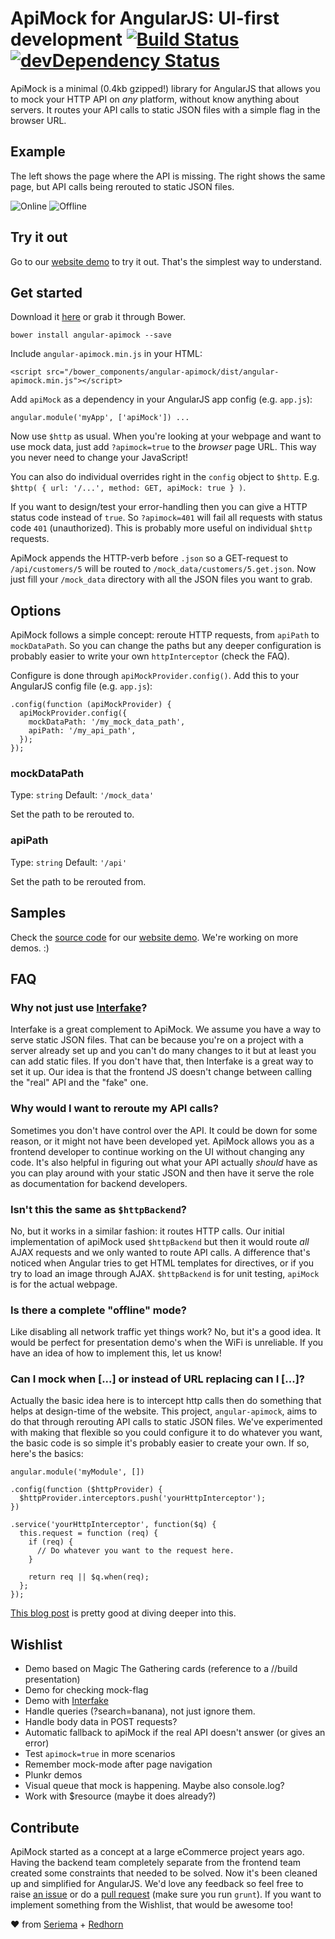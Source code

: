 # ApiMock for AngularJS: UI-first development [![Build Status](https://travis-ci.org/seriema/angular-apimock.png?branch=master)](https://travis-ci.org/seriema/angular-apimock) [![devDependency Status](https://david-dm.org/seriema/angular-apimock/dev-status.png)](https://david-dm.org/seriema/angular-apimock#info=devDependencies)

ApiMock is a minimal (0.4kb gzipped!) library for AngularJS that allows you to mock your HTTP API on _any_ platform, without know anything about servers. It routes your API calls to static JSON files with a simple flag in the browser URL.


## Example
The left shows the page where the API is missing. The right shows the same page, but API calls being rerouted to static JSON files.

![Online](https://dl.dropboxusercontent.com/u/5566693/Screenshot%202014-02-23%2015.04.25.png) ![Offline](https://dl.dropboxusercontent.com/u/5566693/Screenshot%202014-02-23%2015.03.54.png)


## Try it out

Go to our [website demo](http://johansson.jp/angular-apimock/#/demo-simple) to try it out. That's the simplest way to understand.


## Get started

Download it  [here](https://raw.githubusercontent.com/seriema/angular-apimock/master/dist/angular-apimock.min.js) or grab it through Bower.

````
bower install angular-apimock --save
````

Include `angular-apimock.min.js` in your HTML:
````
<script src="/bower_components/angular-apimock/dist/angular-apimock.min.js"></script>
````

Add `apiMock` as a dependency in your AngularJS app config (e.g. `app.js`):
````
angular.module('myApp', ['apiMock']) ...
````

Now use `$http` as usual. When you're looking at your webpage and want to use mock data, just add `?apimock=true` to the _browser_ page URL. This way you never need to change your JavaScript!

You can also do individual overrides right in the `config` object to `$http`. E.g. `$http( { url: '/...', method: GET, apiMock: true } )`.

If you want to design/test your error-handling then you can give a HTTP status code instead of `true`. So `?apimock=401` will fail all requests with status code `401` (unauthorized). This is probably more useful on individual `$http` requests.

ApiMock appends the HTTP-verb before `.json` so a GET-request to `/api/customers/5` will be routed to `/mock_data/customers/5.get.json`. Now just fill your `/mock_data` directory with all the JSON files you want to grab.


## Options

ApiMock follows a simple concept: reroute HTTP requests, from `apiPath` to `mockDataPath`. So you can change the paths but any deeper configuration is probably easier to write your own `httpInterceptor` (check the FAQ).

Configure is done through `apiMockProvider.config()`. Add this to your AngularJS config file (e.g. `app.js`):
````
.config(function (apiMockProvider) {
  apiMockProvider.config({
    mockDataPath: '/my_mock_data_path',
    apiPath: '/my_api_path',
  });
});
````

### mockDataPath

Type: `string`
Default: `'/mock_data'`

Set the path to be rerouted to.

### apiPath

Type: `string`
Default: `'/api'`

Set the path to be rerouted from.


## Samples

Check the [source code](https://github.com/seriema/angular-apimock/blob/gh-pages-dev/app/scripts/controllers/demo-simple.js) for our [website demo](http://johansson.jp/angular-apimock/#/demo-simple). We're working on more demos. :)


## FAQ

### Why not just use [Interfake](https://github.com/basicallydan/interfake)?
Interfake is a great complement to ApiMock. We assume you have a way to serve static JSON files. That can be because you're on a project with a server already set up and you can't do many changes to it but at least you can add static files. If you don't have that, then Interfake is a great way to set it up. Our idea is that the frontend JS doesn't change between calling the "real" API and the "fake" one.

### Why would I want to reroute my API calls?
Sometimes you don't have control over the API. It could be down for some reason, or it might not have been developed yet. ApiMock allows you as a frontend developer to continue working on the UI without changing any code. It's also helpful in figuring out what your API actually _should_ have as you can play around with your static JSON and then have it serve the role as documentation for backend developers.

### Isn't this the same as `$httpBackend`?
No, but it works in a similar fashion: it routes HTTP calls. Our initial implementation of apiMock used `$httpBackend` but then it would route _all_ AJAX requests and we only wanted to route API calls. A difference that's noticed when Angular tries to get HTML templates for directives, or if you try to load an image through AJAX. `$httpBackend` is for unit testing, `apiMock` is for the actual webpage.

### Is there a complete "offline" mode?
Like disabling all network traffic yet things work? No, but it's a good idea. It would be perfect for presentation demo's when the WiFi is unreliable. If you have an idea of how to implement this, let us know!

### Can I mock when [...] or instead of URL replacing can I [...]?
Actually the basic idea here is to intercept http calls then do something that helps at design-time of the website. This project, `angular-apimock`, aims to do that through rerouting API calls to static JSON files. We've experimented with making that flexible so you could configure it to do whatever you want, the basic code is so simple it's probably easier to create your own. If so, here's the basics:
````
angular.module('myModule', [])

.config(function ($httpProvider) {
  $httpProvider.interceptors.push('yourHttpInterceptor');
})

.service('yourHttpInterceptor', function($q) {
  this.request = function (req) {
    if (req) {
      // Do whatever you want to the request here.
    }

    return req || $q.when(req);
  };
});
````

[This blog post](http://www.webdeveasy.com/interceptors-in-angularjs-and-useful-examples/) is pretty good at diving deeper into this.

## Wishlist

* Demo based on Magic The Gathering cards (reference to a //build presentation)
* Demo for checking mock-flag
* Demo with [Interfake](https://github.com/basicallydan/interfake)
* Handle queries (?search=banana), not just ignore them.
* Handle body data in POST requests?
* Automatic fallback to apiMock if the real API doesn't answer (or gives an error)
* Test `apimock=true` in more scenarios
* Remember mock-mode after page navigation
* Plunkr demos
* Visual queue that mock is happening. Maybe also console.log?
* Work with $resource (maybe it does already?)


## Contribute

ApiMock started as a concept at a large eCommerce project years ago. Having the backend team completely separate from the frontend team created some constraints that needed to be solved. Now it's been cleaned up and simplified for AngularJS. We'd love any feedback so feel free to raise [an issue](https://github.com/seriema/angular-apimock/issues) or do a [pull request](https://github.com/seriema/angular-apimock/pulls) (make sure you run `grunt`). If you want to implement something from the Wishlist, that would be awesome too!


♥ from [Seriema](http://johansson.jp) + [Redhorn](http://redhorn.se/)
